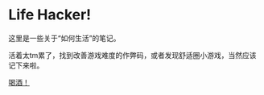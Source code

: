 # Life Hacker!
这里是一些关于“如何生活”的笔记。

活着太tm累了，找到改善游戏难度的作弊码，或者发现舒适圈小游戏，当然应该记下来啦。

[喝酒！](/wiki/life/cocktail)